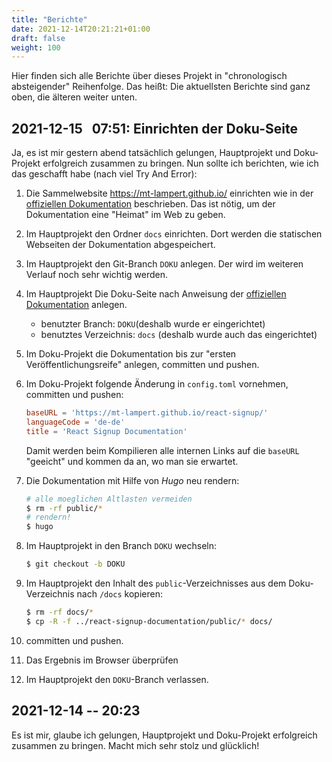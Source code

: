 ```yaml
---
title: "Berichte"
date: 2021-12-14T20:21:21+01:00
draft: false
weight: 100
---
```


Hier finden sich alle Berichte über dieses Projekt in "chronologisch absteigender" Reihenfolge. Das heißt: Die aktuellsten Berichte sind ganz oben, die älteren weiter unten.

## 2021-12-15 &nbsp; 07:51: Einrichten der Doku-Seite

Ja, es ist mir gestern abend tatsächlich gelungen, Hauptprojekt und Doku-Projekt erfolgreich zusammen zu bringen. Nun sollte ich berichten, wie ich das geschafft habe (nach viel Try And Error):

1. Die Sammelwebsite https://mt-lampert.github.io/ einrichten wie in der [offiziellen Dokumentation](https://docs.github.com/en/pages/getting-started-with-github-pages/about-github-pages) beschrieben. Das ist nötig, um der Dokumentation eine "Heimat" im Web zu geben.
2. Im Hauptprojekt den Ordner `docs` einrichten. Dort werden die statischen Webseiten der Dokumentation abgespeichert.
3. Im Hauptprojekt den Git-Branch `DOKU` anlegen. Der wird im weiteren Verlauf noch sehr wichtig werden.
4. Im Hauptprojekt Die Doku-Seite nach Anweisung der [offiziellen Dokumentation](https://docs.github.com/en/pages/getting-started-with-github-pages/configuring-a-publishing-source-for-your-github-pages-site#choosing-a-publishing-source) anlegen.
   - benutzter Branch: `DOKU`(deshalb wurde er eingerichtet)
   - benutztes Verzeichnis: `docs` (deshalb wurde auch das eingerichtet)
  
5. Im Doku-Projekt die Dokumentation bis zur "ersten Veröffentlichungsreife" anlegen, committen und pushen.
6. Im Doku-Projekt folgende Änderung in `config.toml` vornehmen, committen und pushen:

    ```toml
    baseURL = 'https://mt-lampert.github.io/react-signup/'
    languageCode = 'de-de'
    title = 'React Signup Documentation'
    ```
    Damit werden beim Kompilieren alle internen Links auf die `baseURL` "geeicht" und kommen da an, wo man sie erwartet.
7. Die Dokumentation mit Hilfe von *Hugo* neu rendern:
   ```sh
   # alle moeglichen Altlasten vermeiden
   $ rm -rf public/*
   # rendern!
   $ hugo
   ```
8. Im Hauptprojekt in den Branch `DOKU` wechseln:
    ```sh
    $ git checkout -b DOKU
    ```
9. Im Hauptprojekt den Inhalt des `public`-Verzeichnisses aus dem Doku-Verzeichnis nach `/docs` kopieren:
   ```sh
   $ rm -rf docs/*
   $ cp -R -f ../react-signup-documentation/public/* docs/
   ```
10. committen und pushen.
11. Das Ergebnis im Browser überprüfen
12. Im Hauptprojekt den `DOKU`-Branch verlassen.

## 2021-12-14 -- 20:23

Es ist mir, glaube ich gelungen, Hauptprojekt und Doku-Projekt erfolgreich zusammen zu bringen. Macht mich sehr stolz und glücklich!